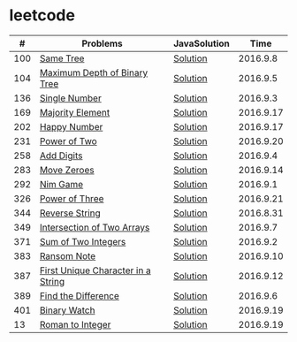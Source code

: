 # leetcode



| \# | Problems | JavaSolution |Time |
|----|----------|-----------|------|
| 100 | [Same Tree ](https://leetcode.com/problems/same-tree/) |[Solution](<https://github.com/zszdevelop/leetcode/blob/master/leetcode/src/zsz/develop/SameTree100.java>) |2016.9.8|
| 104 | [Maximum Depth of Binary Tree  ](https://leetcode.com/problems/maximum-depth-of-binary-tree/) |[Solution](https://github.com/zszdevelop/leetcode/blob/master/leetcode/src/zsz/develop/MaximumDepthOfBinaryTree.java) |2016.9.5|
| 136 | [Single Number](https://leetcode.com/problems/single-number) |[Solution](https://github.com/zszdevelop/leetcode/blob/master/leetcode/src/zsz/develop/SingleNumberSolution136.java) |2016.9.3|
| 169| [Majority Element](https://leetcode.com/problems/majority-element/) |[Solution](https://github.com/zszdevelop/leetcode/blob/master/leetcode/src/zsz/develop/MajorityElement.java) |2016.9.17|
| 202| [Happy Number](https://leetcode.com/problems/happy-number/) |[Solution](https://github.com/zszdevelop/leetcode/blob/master/leetcode/src/zsz/develop/HappyNumber.java) |2016.9.17|
| 231| [Power of Two](https://leetcode.com/problems/power-of-two/) |[Solution](https://github.com/zszdevelop/leetcode/blob/master/leetcode/src/zsz/develop/PowerOfTwo.java) |2016.9.20|
| 258 | [Add Digits](https://leetcode.com/problems/add-digits/) |[Solution](https://github.com/zszdevelop/leetcode/blob/master/leetcode/src/zsz/develop/AddDigitsSolution258.java) |2016.9.4|
| 283 | [Move Zeroes](https://leetcode.com/problems/move-zeroes/) |[Solution](https://github.com/zszdevelop/leetcode/blob/master/leetcode/src/zsz/develop/MoveZeroes.java) |2016.9.14|
| 292 | [Nim Game](https://leetcode.com/problems/nim-game/) |[Solution](https://github.com/zszdevelop/leetcode/blob/master/leetcode/src/zsz/develop/NimGameSolution.java) |2016.9.1|
| 326 | [Power of Three](https://leetcode.com/problems/power-of-three/) |[Solution](https://github.com/zszdevelop/leetcode/blob/master/leetcode/src/zsz/develop/PowerOfThree.java) |2016.9.21|
| 344 | [Reverse String](https://leetcode.com/problems/intersection-of-two-arrays/) |[Solution](https://github.com/zszdevelop/leetcode/blob/master/leetcode/src/zsz/develop/ReverseStringSolution.java) |2016.8.31|
| 349 | [Intersection of Two Arrays](https://leetcode.com/problems/intersection-of-two-arrays/) |[Solution](https://github.com/zszdevelop/leetcode/blob/master/leetcode/src/zsz/develop/IntersectionOfTwoArrays349.java) |2016.9.7|
| 371 | [Sum of Two Integers](https://leetcode.com/problems/sum-of-two-integers/) |[Solution](https://github.com/zszdevelop/leetcode/blob/master/leetcode/src/zsz/develop/SumOfTwoIntegersSolution371.java) |2016.9.2|
| 383 | [Ransom Note](https://leetcode.com/problems/ransom-note/) |[Solution](https://github.com/zszdevelop/leetcode/blob/master/leetcode/src/zsz/develop/RansomNote383.java) |2016.9.10|
| 387 | [First Unique Character in a String](https://leetcode.com/problems/first-unique-character-in-a-string/) |[Solution](https://github.com/zszdevelop/leetcode/blob/master/leetcode/src/zsz/develop/FirstUniqueCharacterInAString.java) |2016.9.12|
| 389 | [Find the Difference](https://leetcode.com/problems/find-the-difference/) |[Solution](https://github.com/zszdevelop/leetcode/blob/master/leetcode/src/zsz/develop/FindTheDifference389.java) |2016.9.6|
| 401 | [Binary Watch](https://leetcode.com/problems/binary-watch/) |[Solution](https://github.com/zszdevelop/leetcode/blob/master/leetcode/src/zsz/develop/BinaryWatch.java) |2016.9.19|
| 13 | [Roman to Integer](https://leetcode.com/problems/roman-to-integer/) |[Solution](https://github.com/zszdevelop/leetcode/blob/master/leetcode/src/zsz/develop/RomanToInteger.java) |2016.9.19|


